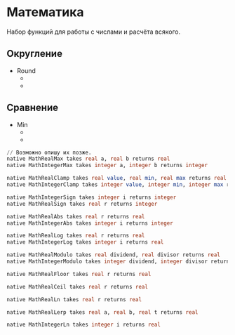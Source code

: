 # Математика

Набор функций для работы с числами и расчёта всякого.

## Округление

- Round
    - [](MathRound.md)
    - [](MathRealRound.md)

## Сравнение

- Min
    - [](MathRealMin.md)
    - [](MathIntegerMin.md)

```sql
// Возможно опишу их позже.
native MathRealMax takes real a, real b returns real
native MathIntegerMax takes integer a, integer b returns integer

native MathRealClamp takes real value, real min, real max returns real
native MathIntegerClamp takes integer value, integer min, integer max returns integer

native MathIntegerSign takes integer i returns integer
native MathRealSign takes real r returns integer

native MathRealAbs takes real r returns real
native MathIntegerAbs takes integer i returns integer

native MathRealLog takes real r returns real
native MathIntegerLog takes integer i returns real

native MathRealModulo takes real dividend, real divisor returns real
native MathIntegerModulo takes integer dividend, integer divisor returns integer

native MathRealFloor takes real r returns real

native MathRealCeil takes real r returns real

native MathRealLn takes real r returns real

native MathRealLerp takes real a, real b, real t returns real

native MathIntegerLn takes integer i returns real
```